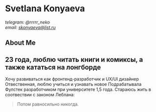 # Svetlana Konyaeva
*telegram: @rrrrr_neko*  
*email: skonyaeva@list.ru*  

## About Me  

23 года, люблю читать книги и комиксы, а также кататься на лонгборде
---
Хочу развиваться как фронтенд-разработчик и UX/UI дизайнер
Отвественная, люблю учиться и узнавать новое
Подрабатывала Фулстек разработчиком при университете 1,5 года.
Стараюсь жить в соотвествии с законом Леблана:
 > Потом равносильно никогда.
